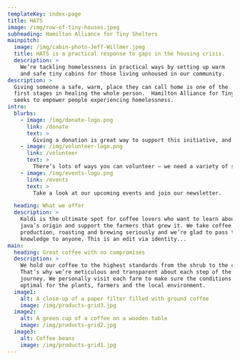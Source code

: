 ```yaml
---
templateKey: index-page
title: HATS
image: /img/row-of-tiny-houses.jpeg
subheading: Hamilton Alliance for Tiny Shelters
mainpitch:
  image: /img/cabin-photo-Jeff-Willmer.jpeg
  title: HATS is a practical response to gaps in the housing crisis.
  description: >
    We’re tackling homelessness in practical ways by setting up warm
    and safe tiny cabins for those living unhoused in our community.
description: >
  Giving someone a safe, warm, place they can call home is one of the
  first stages in healing the whole person.  Hamilton Alliance for Tiny Shelters
  seeks to empower people experiencing homelessness.
intro:
  blurbs:
    - image: /img/donate-logo.png
      link: /donate
      text: >
        Giving a donation is great way to support this initiative, and to make a big difference.
    - image: /img/volunteer-logo.png
      link: /volunteer
      text: >
        There’s lots of ways you can volunteer – we need a variety of skills, from handy work to helping with fundraising, and preparing meals.
    - image: /img/events-logo.png
      link: /events
      text: >
        Take a look at our upcoming events and join our newsletter.

  heading: What we offer
  description: >
    Kaldi is the ultimate spot for coffee lovers who want to learn about their
    java’s origin and support the farmers that grew it. We take coffee
    production, roasting and brewing seriously and we’re glad to pass that
    knowledge to anyone. This is an edit via identity...
main:
  heading: Great coffee with no compromises
  description: >
    We hold our coffee to the highest standards from the shrub to the cup.
    That’s why we’re meticulous and transparent about each step of the coffee’s
    journey. We personally visit each farm to make sure the conditions are
    optimal for the plants, farmers and the local environment.
  image1:
    alt: A close-up of a paper filter filled with ground coffee
    image: /img/products-grid3.jpg
  image2:
    alt: A green cup of a coffee on a wooden table
    image: /img/products-grid2.jpg
  image3:
    alt: Coffee beans
    image: /img/products-grid1.jpg
---
```

